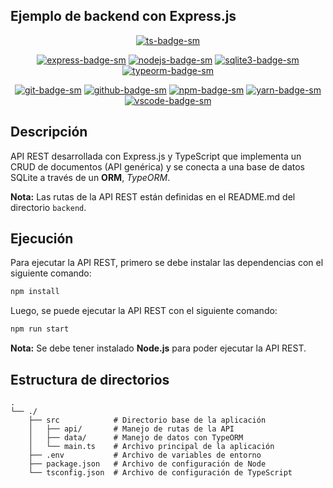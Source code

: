 ## Ejemplo de backend con Express.js

<div align="center">

[![ts-badge-sm]][ts-web]

[![express-badge-sm]][express-web] [![nodejs-badge-sm]][nodejs-web] [![sqlite3-badge-sm]][sqlite3-web] [![typeorm-badge-sm]][typeorm-web] 

[![git-badge-sm]][git-web] [![github-badge-sm]][github-web] [![npm-badge-sm]][npm-web] [![yarn-badge-sm]][yarn-web] [![vscode-badge-sm]][vscode-web]

</div>

## Descripción

API REST desarrollada con Express.js y TypeScript que implementa un CRUD de documentos (API genérica) y se conecta a una base de datos SQLite a través de un **ORM**, *TypeORM*.

**Nota:** Las rutas de la API REST están definidas en el README.md del directorio `backend`.

## Ejecución

Para ejecutar la API REST, primero se debe instalar las dependencias con el siguiente comando:

```bash
npm install
```

Luego, se puede ejecutar la API REST con el siguiente comando:

```bash
npm run start
```

**Nota:** Se debe tener instalado **Node.js** para poder ejecutar la API REST.

## Estructura de directorios

```
.
└── ./
    ├── src            # Directorio base de la aplicación
    │   ├── api/       # Manejo de rutas de la API
    │   ├── data/      # Manejo de datos con TypeORM
    │   └── main.ts    # Archivo principal de la aplicación
    ├── .env           # Archivo de variables de entorno
    ├── package.json   # Archivo de configuración de Node
    └── tsconfig.json  # Archivo de configuración de TypeScript
```

[ts-badge-sm]: https://img.shields.io/badge/TypeScript-3178C6?logo=typescript&logoColor=fff&style=flat
[ts-web]: https://www.typescriptlang.org/
[nodejs-badge-sm]: https://img.shields.io/badge/Node.js-339933?logo=node.js&logoColor=fff&style=flat
[nodejs-web]: https://nodejs.org/
[express-badge-sm]: https://img.shields.io/badge/Express.js-000000?logo=express&logoColor=fff&style=flat
[express-web]: https://expressjs.com/
[git-badge-sm]: https://img.shields.io/badge/Git-F05032?logo=git&logoColor=fff&style=flat
[git-web]: https://git-scm.com/
[github-badge-sm]: https://img.shields.io/badge/GitHub-181717?logo=github&logoColor=fff&style=flat
[github-web]: https://github.com
[npm-badge-sm]: https://img.shields.io/badge/npm-CB3837?logo=npm&logoColor=fff&style=flat
[npm-web]: https://www.npmjs.com/
[yarn-badge-sm]: https://img.shields.io/badge/Yarn-2C8EBB?logo=yarn&logoColor=fff&style=flat
[yarn-web]: https://yarnpkg.com/
[vscode-badge-sm]: https://img.shields.io/badge/Visual_Studio_Code-007ACC?logo=visual-studio-code&logoColor=fff&style=flat
[vscode-web]: https://code.visualstudio.com/
[ionic-badge-sm]: https://img.shields.io/badge/Ionic-3880FF?logo=ionic&logoColor=fff&style=flat
[ionic-web]: https://ionicframework.com/
[ios-development-badge-sm]: https://img.shields.io/badge/iOS_Development-000000?logo=ios&logoColor=fff&style=flat
[ios-development-web]: https://developer.apple.com/ios/
[android-development-badge-sm]: https://img.shields.io/badge/Android_Development-3DDC84?logo=android&logoColor=fff&style=flat
[android-development-web]: https://developer.android.com/
[sqlite3-badge-sm]: https://img.shields.io/badge/SQLite-003B57?logo=sqlite&logoColor=fff&style=flat
[sqlite3-web]: https://www.sqlite.org/index.html
[typeorm-badge-sm]: https://img.shields.io/badge/TypeORM-F37626?logo=typeorm&logoColor=fff&style=flat
[typeorm-web]: https://typeorm.io/
[sqlalchemy-badge-sm]: https://img.shields.io/badge/SQLAlchemy-333?logo=sqlalchemy&logoColor=fff&style=flat
[sqlalchemy-web]: https://www.sqlalchemy.org/
[flask-badge-sm]: https://img.shields.io/badge/Flask-000?logo=flask&logoColor=fff&style=flat
[flask-web]: https://flask.palletsprojects.com/
[python-badge-sm]: https://img.shields.io/badge/Python-3776AB?logo=python&logoColor=fff&style=flat
[python-web]: https://www.python.org/
